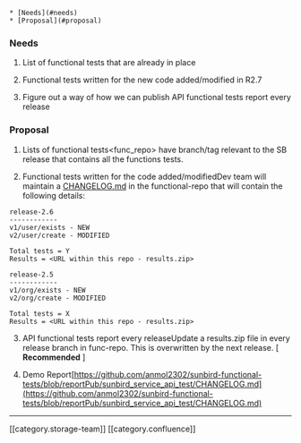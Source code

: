     * [Needs](#needs)
    * [Proposal](#proposal)

### Needs

1. List of functional tests that are already in place


1. Functional tests written for the new code added/modified in R2.7


1. Figure out a way of how we can publish API functional tests report every release




### Proposal
1. Lists of functional tests<func_repo> have branch/tag relevant to the SB release that contains all the functions tests. 

2. Functional tests written for the code added/modifiedDev team will maintain a [CHANGELOG.md](http://CHANGELOG.md) in the functional-repo that will contain the following details:


```text
release-2.6
------------
v1/user/exists - NEW
v2/user/create - MODIFIED

Total tests = Y
Results = <URL within this repo - results.zip>

release-2.5
------------
v1/org/exists - NEW
v2/org/create - MODIFIED

Total tests = X
Results = <URL within this repo - results.zip>
```
3. API functional tests report every releaseUpdate a results.zip file in every release branch in func-repo. This is overwritten by the next release. \[ **Recommended** ]

4. Demo Report[https://github.com/anmol2302/sunbird-functional-tests/blob/reportPub/sunbird_service_api_test/CHANGELOG.md](https://github.com/anmol2302/sunbird-functional-tests/blob/reportPub/sunbird_service_api_test/CHANGELOG.md)





*****

[[category.storage-team]] 
[[category.confluence]] 
